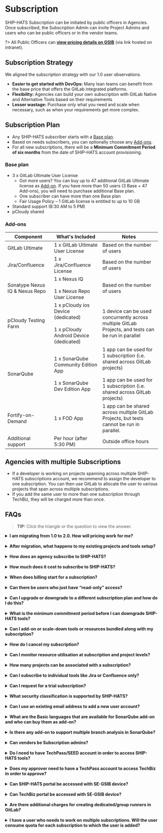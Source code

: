 # Subscription

SHIP-HATS Subscription can be initiated by public officers in Agencies. Once subscribed, the Subscription Admin can invite Project Admins and users who can be public officers or in the vendor teams. 

?> All Public Officers can [**view pricing details on GSIB**](https://go.gov.sg/sh2indicative) (via link hosted on intranet).

<!--
> Subscription Admin (SA) can [log in to the TechBiz portal](https://docs.developer.tech.gov.sg/docs/techbiz-documentation/) to view pricing details.
-->

## Subscription Strategy

We aligned the subscription strategy with our 1.0 user observations.

- **Easier to get started with DevOps:** Many lean teams can benefit from the base price that offers the GitLab integrated platforms. 
- **Flexibility:** Agencies can build your own subscription with GitLab Native and Alternative Tools based on their requirements
- **Lesser wastage:** Purchase only what you need and scale when necessary, such as when your requirements get more complex.

## Subscription Plan

- Any SHIP-HATS subscriber starts with a [Base plan](#base-plan). 
- Based on needs subscribers, you can optionally choose any [Add-ons](#add-ons).
- For all new subscriptions, there will be a **Minimum Commitment Period of six months** from the date of SHIP-HATS account provisioning. 


### Base plan



- 3 x GitLab Ultimate User License 
  - Got more users? You can buy up to  47 additional GitLab Ultimate license as [Add-on](#add-ons). If you have more than 50 users (3 Base + 47 Add-ons), you will need to purchase additional Base plan. 
  - One subscriber can have more than one Base plan
  - Fair Usage Policy – 1 GitLab license is entitled to up to 10 GB
- Standard support (8:30 AM to 5 PM)
- pCloudy shared


### Add-ons

|Component|What's Included|Notes|
|---|---|---|
GitLab Ultimate|1 x GitLab Ultimate User License|Based on the number of users
Jira/Confluence|1 x Jira/Confluence License|Based on the number of users
Sonatype Nexus IQ & Nexus Repo|1 x Nexus IQ <br><br>1 x Nexus Repo User License|Based on the number of users
pCloudy Testing Farm|1 x pCloudy ios Device (dedicated)<br><br> 1 x pCloudy Android Device (dedicated)|1 device can be used concurrently across multiple GitLab Projects, and tests can be run in parallel
SonarQube|1 x SonarQube Community Edition App<br><br>1 x SonarQube Dev Edition App|1 app can be used for 1 subscription (i.e. shared across GitLab projects)<br><br>1 app can be used for 1 subscription (i.e. shared across GitLab projects)
Fortify-on-Demand|1 x FOD App|1 app can be shared across multiple GitLab Projects, but tests cannot be run in parallel.
Additional support|Per hour (after 5:30 PM)|Outside office hours|


## Agencies with multiple Subscriptions

- If a developer is working on projects spanning across multiple SHIP-HATS subscriptions account, we recommend to assign the developer to one subscription. You can then use GitLab to allocate the user to various projects that span across multiple subscriptions.
- If you add the same user to more than one subscription through TechBiz, they will be charged more than once.  


## FAQs

>**TIP:** Click the triangle or the question to view the answer.



<details>
 <summary><b> I am migrating from 1.0 to 2.0. How will pricing work for me?	 </b></summary><br>  

If you are migrating from 1.0 to 2.0, you will continue to pay 1.0 pricing until fully migrate to 2.0. After the complete migration, you will start paying as per 2.0 pricing. 

If you complete migration in mid of a month, you will continue to pay as per 1.0 pricing for that month. The 2.0 will commence from next month onwards.

?> All Public Officers can [**view pricing details on GSIB**](https://go.gov.sg/sh2indicative) (via link hosted on intranet).

 </details>
<br>

<details>
 <summary><b>After migration, what happens to my existing projects and tools setup?  </b></summary><br>  

After your new subscription is approved and created via TechBiz, your projects and tools will be mapped to your new subscription.

 </details>
<br>

<details>
 <summary><b> How does an agency subscribe to SHIP-HATS?	 </b></summary><br>  

You can [subscribe to SHIP-HATS via the TechBiz portal](https://docs.developer.tech.gov.sg/docs/ship-hats-getting-started/onboard-to-ship-hats) after GA in January 2023.

 </details>
<br>

<details>
 <summary><b>How much does it cost to subscribe to SHIP-HATS?  </b></summary><br>  


?> All Public Officers can [**view pricing details on GSIB**](https://go.gov.sg/sh2indicative) (via link hosted on intranet).

 </details>
<br>

<details>
 <summary><b>When does billing start for a subscription?  </b></summary><br>  

Billing starts from the first of the following month as we offer free subscription from the day of account provisioning until the first of the following month. For example, if account was provisioned on 5 or 25 March 2023, billing starts from 1 April 2023. We charge on a monthly basis, however, overall invoicing will be quarterly. 

?> All Public Officers can [**view pricing details on GSIB**](https://go.gov.sg/sh2indicative) (via link hosted on intranet).



<!--SA can [log in to the TechBiz portal](https://docs.developer.tech.gov.sg/docs/techbiz-documentation/) to view pricing details.-->
</details>
<br>

<details>
 <summary><b> Can there be users who just have “read-only” access? </b></summary><br>  

Yes. These users will be allocated a guest account. 

</details>
<br>


<details>
 <summary><b> Can I upgrade or downgrade to a different subscription plan and how do I do this? </b></summary><br>  

Yes. [Raise a service request](https://jira.ship.gov.sg/servicedesk/customer/portal/11) with your requirement. While you may upgrade to additional users and add-on anytime. However, you can downgrade only after the <b>Minimum Commitment Period</b> (Six consecutive months from the date of account provisioning).
</details>
<br>

<details>
 <summary><b> What is the minimum commitment period before I can downgrade SHIP-HATS tools? </b></summary><br>  

You can downgrade only after the <b>Minimum Commitment Period</b> of six consecutive months from the date of account provisioning.
</details>
<br>

<details>
 <summary><b> Can I add-on or scale-down tools or resources bundled along with my subscription? </b></summary><br>  

Yes. [Raise a service request](https://jira.ship.gov.sg/servicedesk/customer/portal/11) with your requirement.  

</details>
<br>


<details>
 <summary><b> How do I cancel my subscription? </b></summary><br>  

Yes, Subscription Administrator can [raise a service request](https://jira.ship.gov.sg/servicedesk/customer/portal/11) to cancel subscription with one month notice as per the service sheet. 
</details>
<br>

<details>
 <summary><b> Can I monitor resource utilisation at subscription and project levels? </b></summary><br>  

Yes, as a Subscription Administrator or a Project Administrator, you can monitor resource utilisation from your SHIP-HATS account.


Subscription Administrators can monitor Plan Details, Named Users, Projects at the subscription level while Project Administrators can monitor Named Users at the associated project level.

For GitLab, you can view [GitLab dashboards](dashboards). 
</details>
<br>

<details>
 <summary><b>How many projects can be associated with a subscription?  </b></summary><br>  

Refer to the [Subscription plan](#subscription-plans) details. 

 </details>
<br>

<details>
 <summary><b> Can I subscribe to individual tools like Jira or Confluence only? </b></summary><br>  

You can subscribe for [Base plan](#base-plan) and opt for [add-ons](#add-ons) as per your requirement.
</details>
<br>

<details>
 <summary><b>  Can I request for a trial subscription?</b></summary><br>  

Yes. [Raise a service request](https://jira.ship.gov.sg/servicedesk/customer/portal/11) with your requirement. 
</details>
<br>

<details>
 <summary><b>What security classification is supported by SHIP-HATS?  </b></summary><br>  

SHIP-HATS supports applications and content that are **Confidential Cloud Eligible (CCE)** and below.
</details>
<br>

<details>
 <summary><b> Can I use an existing email address to add a new user account? </b></summary><br>  

No. Each user account requires a unique email address. For each new user account, you must use a new email address.
</details>
<br>

<details>
 <summary><b>What are the Basic languages that are available for SonarQube add-on and who can buy them as add-on?  </b></summary><br>  

For supported language, refer to [Tooling Strategy documentation](ship-hats-tools). You can [purchase add-ons](#add-ons) as per your requirement.
</details>
<br>

<details>
 <summary><b>  Is there any add-on to support multiple branch analysis in SonarQube?</b></summary><br>  

Yes. You can add additional programming languages which extend your SonarQube Community edition capabilities to support the [Developer edition](https://www.sonarqube.org/developer-edition/) features and this includes multiple branch analysis. For more information on the languages supported, please refer to [languages supported by SonarQube](https://docs.sonarqube.org/latest/analysis/languages/overview/).
</details>
<br>

<details>
 <summary><b>  Can vendors be Subscription admins?</b></summary><br>  

No. Subscription admins must be public officers. 
</details>
<br>

<details>
 <summary><b> Do I need to have TechPass/SEED account in order to access SHIP-HATS tools? </b></summary><br>  

Yes, users need to have a [TechPass](https://docs.developer.tech.gov.sg/docs/techpass-user-guide/) and/or [SEED](https://docs.developer.tech.gov.sg/docs/security-suite-for-engineering-endpoint-devices/) account to access SHIP-HATS tools on GSIB and Internet devices respectively. 
</details>
<br>

<details>
 <summary><b>  Does my approver need to have a TechPass account to access TechBiz in order to approve?</b></summary><br>  

They can [request for an OTP to access TechBiz portal](https://docs.developer.tech.gov.sg/docs/techbiz-documentation/log-in-to-TechBiz-portal) to approve Service Agreements. 
</details>
<br>

<details>
 <summary><b> Can SHIP-HATS portal be accessed with SE-GSIB device? </b></summary><br>  

No, access to SHIP-HATS portal is currently not possible with SE-GSIB devices.
</details>
<br>

<details>
 <summary><b> Can TechBiz portal be accessed with SE-GSIB device? </b></summary><br>  

No, access to TechBiz portal is currently not possible with SE-GSIB devices.
</details>
<br>

<details>
 <summary><b>  Are there additional charges for creating dedicated/group runners in GitLab?</b></summary><br>  

No.
</details>
<br>

<details>
 <summary><b> I have a user who needs to work on multiple subscriptions. Will the user consume quota for each subscription to which the user is added? </b></summary><br>  

Agencies can allocate the user at GitLab level to ensure that additional quota is not consumed at the subscription level. Agencies should not allocate same user across multiple subscriptions.
</details>
<br>

<!--
**Topics**
- [Overview](#overview)
- [Understanding SHIP-HATS Subscription](#understanding-ship-hats-subscriptionhttpswwwyoutubecomembedksuenr78m4wshowinfo0)
- [FAQs](#faqs)
-->
<!--## Overview 

SHIP-HATS manages its tenants through subscriptions. Only agencies can subscribe to SHIP-HATS. However, agencies can extend subscriptions to non-agency users, such as vendors. 

Please refer to [1.0 Subscription](https://www.developer.tech.gov.sg/products/categories/devops/ship-hats/subscription) for details. We will provide SHIP-HATS 2.0 subscription details soon. 

## Pricing

- Aiming for a comparable pricing as SHIP-HATS 1.0. 
- More details by end of Q2 FY22. 

?> You can [send your pricing questions](http://go.gov.sg/she) and we will answer them after the Pricing Review is complete.

## Process needs

- Existing subscriber will need to sign a new Subscription Agreement.

-->